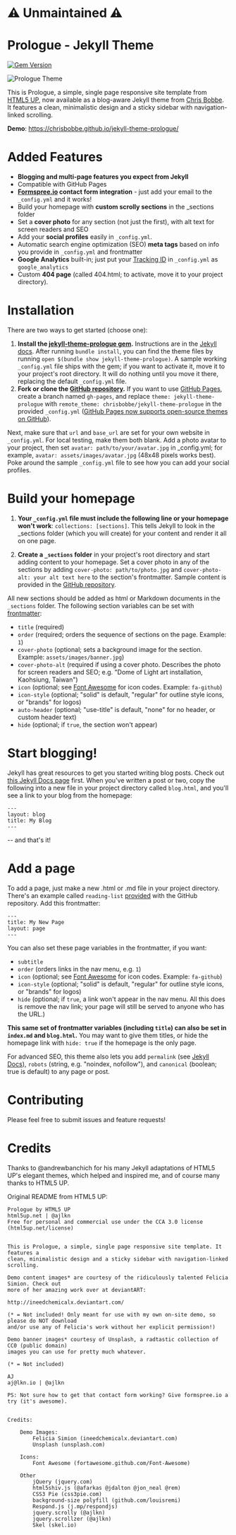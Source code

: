 # ⚠️ Unmaintained ⚠️

<!--박주영 학부생이 만듬-->

# Prologue - Jekyll Theme

[![Gem Version](https://badge.fury.io/rb/jekyll-theme-prologue.svg)](https://badge.fury.io/rb/jekyll-theme-prologue)

![Prologue Theme](assets/images/screenshot.png "Prologue Theme Screenshot")

This is Prologue, a simple, single page responsive site template from [HTML5 UP](https://html5up.net/prologue), now available as a blog-aware Jekyll theme from [Chris Bobbe](https://chrisbobbe.github.io). It features a clean, minimalistic design and a sticky sidebar with navigation-linked scrolling.

**Demo**: https://chrisbobbe.github.io/jekyll-theme-prologue/

# Added Features

* **Blogging and multi-page features you expect from Jekyll**
* Compatible with GitHub Pages
* **[Formspree.io](https://formspree.io/) contact form integration** - just add your email to the `_config.yml` and it works!
* Build your homepage with **custom scrolly sections** in the _sections folder
 * Set a **cover photo** for any section (not just the first), with alt text for screen readers and SEO
* Add your **social profiles** easily in `_config.yml`.
* Automatic search engine optimization (SEO) **meta tags** based on info you provide in `_config.yml` and frontmatter
* **Google Analytics** built-in; just put your [Tracking ID](https://support.google.com/analytics/answer/1008080?hl=en) in `_config.yml` as `google_analytics`
* Custom **404 page** (called 404.html; to activate, move it to your project directory).

# Installation

There are two ways to get started (choose one):

1. **Install the [jekyll-theme-prologue gem](https://rubygems.org/gems/jekyll-theme-prologue).** Instructions are in the [Jekyll docs](https://jekyllrb.com/docs/themes/#installing-a-theme). After running `bundle install`, you can find the theme files by running `open $(bundle show jekyll-theme-prologue)`.  A sample working `_config.yml` file ships with the gem; if you want to activate it, move it to your project's root directory. It will do nothing until you move it there, replacing the default `_config.yml` file.
2. **Fork or clone the [GitHub repository](https://github.com/chrisbobbe/jekyll-theme-prologue).** If you want to use [GitHub Pages](https://pages.github.com/), create a branch named `gh-pages`, and replace `theme: jekyll-theme-prologue` with `remote_theme: chrisbobbe/jekyll-theme-prologue` in the provided `_config.yml` ([GitHub Pages now supports open-source themes on GitHub](https://github.com/blog/2464-use-any-theme-with-github-pages)).

Next, make sure that `url` and `base_url` are set for your own website in `_config.yml`. For local testing, make them both blank. Add a photo avatar to your project, then set `avatar: path/to/your/avatar.jpg` in _config.yml; for example, `avatar: assets/images/avatar.jpg` (48x48 pixels works best). Poke around the sample `_config.yml` file to see how you can add your social profiles.

# Build your homepage

1. **Your `_config.yml` file must include the following line or your homepage won't work**: `collections: [sections]`. This tells Jekyll to look in the _sections folder (which you will create) for your content and render it all on one page.

2. **Create a `_sections` folder** in your project's root directory and start adding content to your homepage. Set a cover photo in any of the sections by adding `cover-photo: path/to/photo.jpg` and `cover-photo-alt: your alt text here` to the section's frontmatter. Sample content is provided in the [GitHub repository](https://github.com/chrisbobbe/jekyll-theme-prologue/tree/master/_sections).

All new sections should be added as html or Markdown documents in the `_sections` folder. The following section variables can be set with [frontmatter](https://jekyllrb.com/docs/frontmatter/):
- `title` (required)
- `order` (required; orders the sequence of sections on the page. Example: `1`)
- `cover-photo` (optional; sets a background image for the section. Example: `assets/images/banner.jpg`)
- `cover-photo-alt` (required if using a cover photo. Describes the photo for screen readers and SEO; e.g. "Dome of Light art installation, Kaohsiung, Taiwan")
- `icon` (optional; see [Font Awesome](https://fontawesome.com/icons) for icon codes. Example: `fa-github`)
- `icon-style` (optional; "solid" is default, "regular" for outline style icons, or "brands" for logos)
- `auto-header` (optional; "use-title" is default, "none" for no header, or custom header text)
- `hide` (optional; if `true`, the section won't appear)

# Start blogging!

Jekyll has great resources to get you started writing blog posts. Check out [this Jekyll Docs page](https://jekyllrb.com/docs/posts/) first. When you've written a post or two, copy the following into a new file in your project directory called `blog.html`, and you'll see a link to your blog from the homepage:

```
---
layout: blog
title: My Blog
---
```

-- and that's it!

# Add a page

To add a page, just make a new .html or .md file in your project directory. There's an example called `reading-list` [provided](https://github.com/chrisbobbe/jekyll-theme-prologue/blob/master/reading-list.md) with the GitHub repository. Add this frontmatter:

```
---
title: My New Page
layout: page
---
```

You can also set these page variables in the frontmatter, if you want:
- `subtitle`
- `order` (orders links in the nav menu, e.g. `1`)
- `icon` (optional; see [Font Awesome](https://fontawesome.com/icons) for icon codes. Example: `fa-github`)
- `icon-style` (optional; "solid" is default, "regular" for outline style icons, or "brands" for logos)
- `hide` (optional; if `true`, a link won't appear in the nav menu. All this does is remove the nav link; your page will still be served to anyone who has the URL.)

**This same set of frontmatter variables (including `title`) can also be set in `index.md` and `blog.html`.** You may want to give them titles, or hide the homepage link with `hide: true` if the homepage is the only page.

For advanced SEO, this theme also lets you add `permalink` (see [Jekyll Docs](https://jekyllrb.com/docs/permalinks/#where-to-configure-permalinks)), `robots` (string, e.g. "noindex, nofollow"), and `canonical` (boolean; true is default) to any page or post.

# Contributing

Please feel free to submit issues and feature requests!

# Credits

Thanks to @andrewbanchich for his many Jekyll adaptations of HTML5 UP's elegant themes, which helped and inspired me, and of course many thanks to HTML5 UP.

Original README from HTML5 UP:

```
Prologue by HTML5 UP
html5up.net | @ajlkn
Free for personal and commercial use under the CCA 3.0 license (html5up.net/license)


This is Prologue, a simple, single page responsive site template. It features a
clean, minimalistic design and a sticky sidebar with navigation-linked scrolling.

Demo content images* are courtesy of the ridiculously talented Felicia Simion. Check out
more of her amazing work over at deviantART:

http://ineedchemicalx.deviantart.com/

(* = Not included! Only meant for use with my own on-site demo, so please do NOT download
and/or use any of Felicia's work without her explicit permission!)

Demo banner images* courtesy of Unsplash, a radtastic collection of CC0 (public domain)
images you can use for pretty much whatever.

(* = Not included)

AJ
aj@lkn.io | @ajlkn

PS: Not sure how to get that contact form working? Give formspree.io a try (it's awesome).


Credits:

	Demo Images:
		Felicia Simion (ineedchemicalx.deviantart.com)
		Unsplash (unsplash.com)

	Icons:
		Font Awesome (fortawesome.github.com/Font-Awesome)

	Other
		jQuery (jquery.com)
		html5shiv.js (@afarkas @jdalton @jon_neal @rem)
		CSS3 Pie (css3pie.com)
		background-size polyfill (github.com/louisremi)
		Respond.js (j.mp/respondjs)
		jquery.scrolly (@ajlkn)
		jquery.scrollzer (@ajlkn)
		Skel (skel.io)
```
